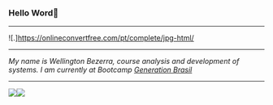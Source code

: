 ### Hello Word👋


<hr>

![.]https://onlineconvertfree.com/pt/complete/jpg-html/

<hr>

   *My name is Wellington Bezerra, course analysis and development of systems. I am currently at Bootcamp [Generation Brasil](https://brazil.generation.org/)*






---
<div align="center">

  <div style="display: flex; align-items: flex-start;">
    <img src="https://github-readme-stats.vercel.app/api?username=wellingtonsb&theme=buefy"" />
    <img src="https://github-readme-stats.vercel.app/api/top-langs/?username=wellingtonsb&hide=html&layout=compact&theme=buefy"/>
    
  </div>
</div>
